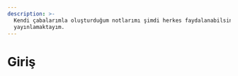 ```yaml
---
description: >-
  Kendi çabalarımla oluşturduğum notlarımı şimdi herkes faydalanabilsin diye
  yayınlamaktayım.
---
```


# Giriş

